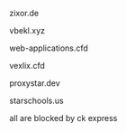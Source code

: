 <p>zixor.de</p>
<p>vbekl.xyz</p>
<p>web-applications.cfd</p>
<p>vexlix.cfd</p>
<p>proxystar.dev</p>
<p>starschools.us</p>

<p>all are blocked by ck express</p>
